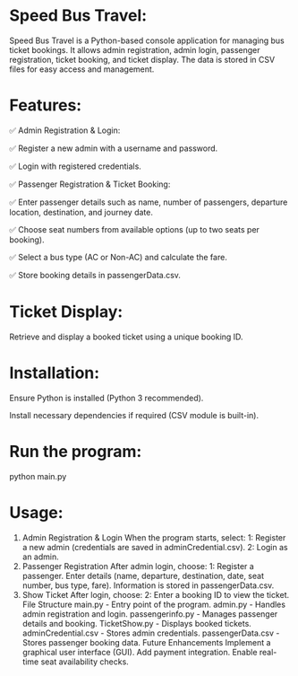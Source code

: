 # Speed Bus Travel:

Speed Bus Travel is a Python-based console application for managing bus ticket bookings. It allows admin registration, admin login, passenger registration, ticket booking, and ticket display. The data is stored in CSV files for easy access and management.

# Features:

✅ Admin Registration & Login:

✅ Register a new admin with a username and password.

✅ Login with registered credentials.

✅ Passenger Registration & Ticket Booking:

✅ Enter passenger details such as name, number of passengers, departure location, destination, and journey date.

✅ Choose seat numbers from available options (up to two seats per booking).

✅ Select a bus type (AC or Non-AC) and calculate the fare.

✅ Store booking details in passengerData.csv.

# Ticket Display:

Retrieve and display a booked ticket using a unique booking ID.

# Installation:

Ensure Python is installed (Python 3 recommended).

Install necessary dependencies if required (CSV module is built-in).

# Run the program:

python main.py

# Usage:

1. Admin Registration & Login
When the program starts, select:
1: Register a new admin (credentials are saved in adminCredential.csv).
2: Login as an admin.
3. Passenger Registration
After admin login, choose:
1: Register a passenger.
Enter details (name, departure, destination, date, seat number, bus type, fare).
Information is stored in passengerData.csv.
5. Show Ticket
After login, choose:
2: Enter a booking ID to view the ticket.
File Structure
main.py - Entry point of the program.
admin.py - Handles admin registration and login.
passengerinfo.py - Manages passenger details and booking.
TicketShow.py - Displays booked tickets.
adminCredential.csv - Stores admin credentials.
passengerData.csv - Stores passenger booking data.
Future Enhancements
Implement a graphical user interface (GUI).
Add payment integration.
Enable real-time seat availability checks.
